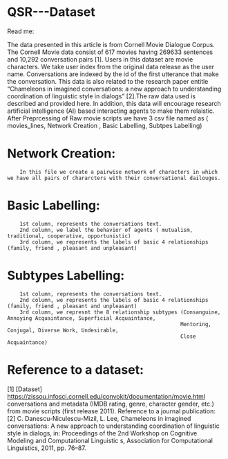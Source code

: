 # QSR---Dataset

Read me:

The data presented in this article is from Cornell Movie Dialogue Corpus. 
The Cornell Movie data consist of 617 movies having 269633 sentences and 10,292 conversation pairs [1].
Users in this dataset are movie characters. We take user index from the original data release as the user name.
Conversations are indexed by the id of the first utterance that make the conversation. 
This data is also related to the research paper entitle “Chameleons in imagined conversations: a new approach to understanding coordination of linguistic style in dialogs” [2].The raw data used is described and provided here.
In addition, this data will encourage research artificial intelligence (AI) based interacting agents to make them relaistic.
After Preprcessing of Raw movie scripts we have 3 csv file named as ( movies_lines, Network Creation , Basic Labelling, Subtpes Labelling)

# Network Creation:
        In this file we create a pairwise network of characters in which we have all pairs of chararcters with their conversational dailouges.

# Basic Labelling:
        1st column, represents the conversations text. 
        2nd column, we label the behavior of agents ( mutualism, traditional, cooperative, opportunistic)
        3rd column, we represents the labels of basic 4 relationships (family, friend , pleasant and unpleasant)

# Subtypes Labelling:
        1st column, represents the conversations text. 
        2nd column, we represents the labels of basic 4 relationships (family, friend , pleasant and unpleasant)
        3rd column, we represnt the 8 relationship subtypes (Consanguine, Annoying Acquaintance, Superficial Acquaintance,
                                                            Mentoring, Conjugal, Diverse Work, Undesirable, 
                                                            Close Acquaintance)

# Reference to a dataset:
[1] [Dataset] https://zissou.infosci.cornell.edu/convokit/documentation/movie.html conversations and metadata (IMDB rating, genre, character gender, etc.) from movie scripts (first release 2011).
Reference to a journal publication: 
[2] C. Danescu-Niculescu-Mizil, L. Lee, Chameleons in imagined conversations: A new approach to understanding coordination of linguistic style in dialogs, in: Proceedings of the 2nd Workshop on Cognitive Modeling and Computational Linguistic s, Association for Computational Linguistics, 2011, pp. 76–87.
